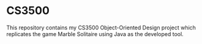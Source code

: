 # CS3500
This repository contains my CS3500 Object-Oriented Design project which replicates the game Marble Solitaire using Java as the developed tool.
